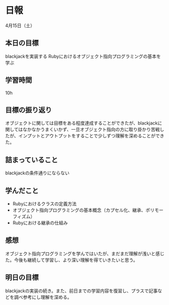# 日報
4月15日（土）
## 本日の目標
blackjackを実装する
Rubyにおけるオブジェクト指向プログラミングの基本を学ぶ
## 学習時間
10h
## 目標の振り返り
オブジェクトに関しては目標をある程度達成することができたが、blackjackに関してはなかなかうまくいかず、一旦オブジェクト指向の方に取り掛かり苦戦したが、インプットとアウトプットをすることで少しずつ理解を深めることができた。
## 詰まっていること
blackjackの条件通りにならない
## 学んだこと
- Rubyにおけるクラスの定義方法
- オブジェクト指向プログラミングの基本概念（カプセル化、継承、ポリモーフィズム）
- Rubyにおける継承の仕組み
## 感想
オブジェクト指向プログラミングを学んではいたが、まだまだ理解が浅いと感じた。今後も継続して学習し、より深い理解を得ていきたいと思う。
## 明日の目標
blackjackの実装の続き。また、前日までの学習内容を復習し、プラスで記事などを調べ参考にし理解を深める。